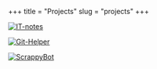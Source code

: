 +++
title = "Projects"
slug = "projects"
+++

[![IT-notes](../../images/itnotes.png)](https://fatualux.github.io/it-notes/)

[![Git-Helper](../../images/githelper.png)](https://github.com/fatualux/git_helper/)

[![ScrappyBot](../../images/scrappybot.png)](https://gitlab.com/fatualux/scrappybot)
